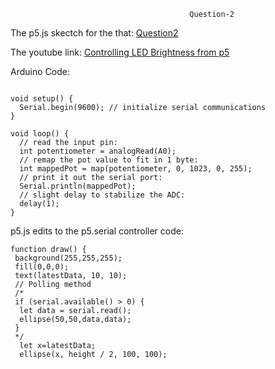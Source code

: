                                            
                                            Question-2
                                            
The p5.js skectch for the that: [Question2](https://editor.p5js.org/maishahoq/sketches/A_x8fCK0K)

The youtube link: [Controlling LED Brightness from p5]()


Arduino Code:

``````````````````````````````````````````````

void setup() {
  Serial.begin(9600); // initialize serial communications
}
 
void loop() {
  // read the input pin:
  int potentiometer = analogRead(A0);                  
  // remap the pot value to fit in 1 byte:
  int mappedPot = map(potentiometer, 0, 1023, 0, 255); 
  // print it out the serial port:
  Serial.println(mappedPot);                             
  // slight delay to stabilize the ADC:
  delay(1);                                            
}
````````````````````````````````````````````````



p5.js edits to the p5.serial controller code:


````````````````````````````````````````````````
function draw() {
 background(255,255,255);
 fill(0,0,0);
 text(latestData, 10, 10);
 // Polling method
 /*
 if (serial.available() > 0) {
  let data = serial.read();
  ellipse(50,50,data,data);
 }
 */
  let x=latestData;
  ellipse(x, height / 2, 100, 100);

````````````````````````````````````````````````
                         
